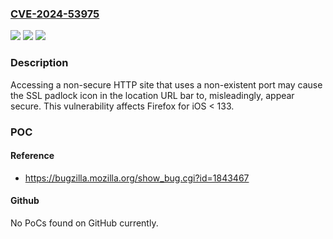 ### [CVE-2024-53975](https://cve.mitre.org/cgi-bin/cvename.cgi?name=CVE-2024-53975)
![](https://img.shields.io/static/v1?label=Product&message=Firefox%20for%20iOS&color=blue)
![](https://img.shields.io/static/v1?label=Version&message=unspecified%20&color=brightgreen)
![](https://img.shields.io/static/v1?label=Vulnerability&message=SSL%20security%20padlock%20icon%20could%20be%20visually%20spoofed%20to%20look%20secure%20on%20an%20HTTP%20page&color=brightgreen)

### Description

Accessing a non-secure HTTP site that uses a non-existent port may cause the SSL padlock icon in the location URL bar to, misleadingly, appear secure. This vulnerability affects Firefox for iOS < 133.

### POC

#### Reference
- https://bugzilla.mozilla.org/show_bug.cgi?id=1843467

#### Github
No PoCs found on GitHub currently.

